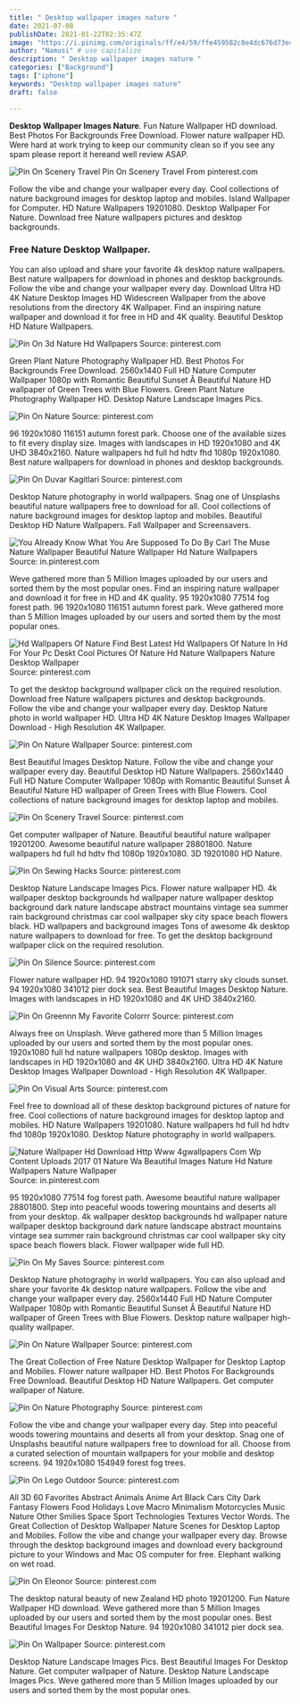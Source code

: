 ```yaml
---
title: " Desktop wallpaper images nature "
date: 2021-07-08
publishDate: 2021-01-22T02:35:47Z
image: "https://i.pinimg.com/originals/ff/e4/59/ffe459582c8e4dc676d73e4b07dcabc0.jpg"
author: "Namusi" # use capitalize
description: " Desktop wallpaper images nature "
categories: ["Background"]
tags: ["iphone"]
keywords: "Desktop wallpaper images nature"
draft: false

---
```



**Desktop Wallpaper Images Nature**. Fun Nature Wallpaper HD download. Best Photos For Backgrounds Free Download. Flower nature wallpaper HD. Were hard at work trying to keep our community clean so if you see any spam please report it hereand well review ASAP.

![Pin On Scenery Travel](https://i.pinimg.com/originals/96/62/6b/96626b656272577a46baf7215ffd081a.jpg "Pin On Scenery Travel")
Pin On Scenery Travel From pinterest.com


Follow the vibe and change your wallpaper every day. Cool collections of nature background images for desktop laptop and mobiles. Island Wallpaper for Computer. HD Nature Wallpapers 19201080. Desktop Wallpaper For Nature. Download free Nature wallpapers pictures and desktop backgrounds.

### Free Nature Desktop Wallpaper.

You can also upload and share your favorite 4k desktop nature wallpapers. Best nature wallpapers for download in phones and desktop backgrounds. Follow the vibe and change your wallpaper every day. Download Ultra HD 4K Nature Desktop Images HD Widescreen Wallpaper from the above resolutions from the directory 4K Wallpaper. Find an inspiring nature wallpaper and download it for free in HD and 4K quality. Beautiful Desktop HD Nature Wallpapers.


![Pin On 3d Nature Hd Wallpapers](https://i.pinimg.com/originals/15/be/33/15be33d514f99d4cb6bc453e405cbb6d.jpg "Pin On 3d Nature Hd Wallpapers")
Source: pinterest.com

Green Plant Nature Photography Wallpaper HD. Best Photos For Backgrounds Free Download. 2560x1440 Full HD Nature Computer Wallpaper 1080p with Romantic Beautiful Sunset Â Beautiful Nature HD wallpaper of Green Trees with Blue Flowers. Green Plant Nature Photography Wallpaper HD. Desktop Nature Landscape Images Pics.

![Pin On Nature](https://i.pinimg.com/originals/e0/39/2a/e0392a235749f6c347cefb67b46c484d.jpg "Pin On Nature")
Source: pinterest.com

96 1920x1080 116151 autumn forest park. Choose one of the available sizes to fit every display size. Images with landscapes in HD 1920x1080 and 4K UHD 3840x2160. Nature wallpapers hd full hd hdtv fhd 1080p 1920x1080. Best nature wallpapers for download in phones and desktop backgrounds.

![Pin On Duvar Kagitlari](https://i.pinimg.com/originals/7f/a7/bb/7fa7bb83f07e1eb17e768b3d6dabbef7.jpg "Pin On Duvar Kagitlari")
Source: pinterest.com

Desktop Nature photography in world wallpapers. Snag one of Unsplashs beautiful nature wallpapers free to download for all. Cool collections of nature background images for desktop laptop and mobiles. Beautiful Desktop HD Nature Wallpapers. Fall Wallpaper and Screensavers.

![You Already Know What You Are Supposed To Do By Carl The Muse Nature Wallpaper Beautiful Nature Wallpaper Hd Nature Wallpapers](https://i.pinimg.com/originals/1d/2e/41/1d2e418a00a335baca52f3eac105013a.jpg "You Already Know What You Are Supposed To Do By Carl The Muse Nature Wallpaper Beautiful Nature Wallpaper Hd Nature Wallpapers")
Source: in.pinterest.com

Weve gathered more than 5 Million Images uploaded by our users and sorted them by the most popular ones. Find an inspiring nature wallpaper and download it for free in HD and 4K quality. 95 1920x1080 77514 fog forest path. 96 1920x1080 116151 autumn forest park. Weve gathered more than 5 Million Images uploaded by our users and sorted them by the most popular ones.

![Hd Wallpapers Of Nature Find Best Latest Hd Wallpapers Of Nature In Hd For Your Pc Deskt Cool Pictures Of Nature Hd Nature Wallpapers Nature Desktop Wallpaper](https://i.pinimg.com/originals/8d/fb/d7/8dfbd756c2128ef7de2ee6ac6624b70e.jpg "Hd Wallpapers Of Nature Find Best Latest Hd Wallpapers Of Nature In Hd For Your Pc Deskt Cool Pictures Of Nature Hd Nature Wallpapers Nature Desktop Wallpaper")
Source: pinterest.com

To get the desktop background wallpaper click on the required resolution. Download free Nature wallpapers pictures and desktop backgrounds. Follow the vibe and change your wallpaper every day. Desktop Nature photo in world wallpaper HD. Ultra HD 4K Nature Desktop Images Wallpaper Download - High Resolution 4K Wallpaper.

![Pin On Nature Wallpaper](https://i.pinimg.com/originals/63/bc/18/63bc18a6af4afe785911c9ae035c3e0f.jpg "Pin On Nature Wallpaper")
Source: pinterest.com

Best Beautiful Images Desktop Nature. Follow the vibe and change your wallpaper every day. Beautiful Desktop HD Nature Wallpapers. 2560x1440 Full HD Nature Computer Wallpaper 1080p with Romantic Beautiful Sunset Â Beautiful Nature HD wallpaper of Green Trees with Blue Flowers. Cool collections of nature background images for desktop laptop and mobiles.

![Pin On Scenery Travel](https://i.pinimg.com/originals/96/62/6b/96626b656272577a46baf7215ffd081a.jpg "Pin On Scenery Travel")
Source: pinterest.com

Get computer wallpaper of Nature. Beautiful beautiful nature wallpaper 19201200. Awesome beautiful nature wallpaper 28801800. Nature wallpapers hd full hd hdtv fhd 1080p 1920x1080. 3D 19201080 HD Nature.

![Pin On Sewing Hacks](https://i.pinimg.com/originals/38/05/6d/38056d14bcd750358a6c1df020c67df0.png "Pin On Sewing Hacks")
Source: pinterest.com

Desktop Nature Landscape Images Pics. Flower nature wallpaper HD. 4k wallpaper desktop backgrounds hd wallpaper nature wallpaper desktop background dark nature landscape abstract mountains vintage sea summer rain background christmas car cool wallpaper sky city space beach flowers black. HD wallpapers and background images Tons of awesome 4k desktop nature wallpapers to download for free. To get the desktop background wallpaper click on the required resolution.

![Pin On Silence](https://i.pinimg.com/originals/39/67/98/39679887c4d3dad438761403bb78bc35.jpg "Pin On Silence")
Source: pinterest.com

Flower nature wallpaper HD. 94 1920x1080 191071 starry sky clouds sunset. 94 1920x1080 341012 pier dock sea. Best Beautiful Images Desktop Nature. Images with landscapes in HD 1920x1080 and 4K UHD 3840x2160.

![Pin On Greennn My Favorite Colorrr](https://i.pinimg.com/originals/a1/58/2d/a1582d2ddfc352ae34f0368f38ccc768.jpg "Pin On Greennn My Favorite Colorrr")
Source: pinterest.com

Always free on Unsplash. Weve gathered more than 5 Million Images uploaded by our users and sorted them by the most popular ones. 1920x1080 full hd nature wallpapers 1080p desktop. Images with landscapes in HD 1920x1080 and 4K UHD 3840x2160. Ultra HD 4K Nature Desktop Images Wallpaper Download - High Resolution 4K Wallpaper.

![Pin On Visual Arts](https://i.pinimg.com/originals/ca/a2/65/caa2654e79e2dc88c6a3c18e1a353452.jpg "Pin On Visual Arts")
Source: pinterest.com

Feel free to download all of these desktop background pictures of nature for free. Cool collections of nature background images for desktop laptop and mobiles. HD Nature Wallpapers 19201080. Nature wallpapers hd full hd hdtv fhd 1080p 1920x1080. Desktop Nature photography in world wallpapers.

![Nature Wallpaper Hd Download Http Www 4gwallpapers Com Wp Content Uploads 2017 01 Nature Wa Beautiful Images Nature Hd Nature Wallpapers Nature Wallpaper](https://i.pinimg.com/originals/9d/bb/7b/9dbb7b1fee6b77fcfd20cb2b9023701f.jpg "Nature Wallpaper Hd Download Http Www 4gwallpapers Com Wp Content Uploads 2017 01 Nature Wa Beautiful Images Nature Hd Nature Wallpapers Nature Wallpaper")
Source: in.pinterest.com

95 1920x1080 77514 fog forest path. Awesome beautiful nature wallpaper 28801800. Step into peaceful woods towering mountains and deserts all from your desktop. 4k wallpaper desktop backgrounds hd wallpaper nature wallpaper desktop background dark nature landscape abstract mountains vintage sea summer rain background christmas car cool wallpaper sky city space beach flowers black. Flower wallpaper wide full HD.

![Pin On My Saves](https://i.pinimg.com/originals/15/f6/a3/15f6a3aac562ee0fadbbad3d4cdf47bc.jpg "Pin On My Saves")
Source: pinterest.com

Desktop Nature photography in world wallpapers. You can also upload and share your favorite 4k desktop nature wallpapers. Follow the vibe and change your wallpaper every day. 2560x1440 Full HD Nature Computer Wallpaper 1080p with Romantic Beautiful Sunset Â Beautiful Nature HD wallpaper of Green Trees with Blue Flowers. Desktop nature wallpaper high-quality wallpaper.

![Pin On Nature Wallpaper](https://i.pinimg.com/originals/fd/8a/44/fd8a440f67723521e705504a584b1890.jpg "Pin On Nature Wallpaper")
Source: pinterest.com

The Great Collection of Free Nature Desktop Wallpaper for Desktop Laptop and Mobiles. Flower nature wallpaper HD. Best Photos For Backgrounds Free Download. Beautiful Desktop HD Nature Wallpapers. Get computer wallpaper of Nature.

![Pin On Nature Photography](https://i.pinimg.com/originals/b8/c5/3a/b8c53ac70de47885d9018dd75c951374.jpg "Pin On Nature Photography")
Source: pinterest.com

Follow the vibe and change your wallpaper every day. Step into peaceful woods towering mountains and deserts all from your desktop. Snag one of Unsplashs beautiful nature wallpapers free to download for all. Choose from a curated selection of mountain wallpapers for your mobile and desktop screens. 94 1920x1080 154949 forest fog trees.

![Pin On Lego Outdoor](https://i.pinimg.com/originals/7c/0c/ed/7c0ced1ff4fd9f1434b18365dba127c6.jpg "Pin On Lego Outdoor")
Source: pinterest.com

All 3D 60 Favorites Abstract Animals Anime Art Black Cars City Dark Fantasy Flowers Food Holidays Love Macro Minimalism Motorcycles Music Nature Other Smilies Space Sport Technologies Textures Vector Words. The Great Collection of Desktop Wallpaper Nature Scenes for Desktop Laptop and Mobiles. Follow the vibe and change your wallpaper every day. Browse through the desktop background images and download every background picture to your Windows and Mac OS computer for free. Elephant walking on wet road.

![Pin On Eleonor](https://i.pinimg.com/originals/67/23/84/67238460eeb633e2cc88b7be58705b02.jpg "Pin On Eleonor")
Source: pinterest.com

The desktop natural beauty of new Zealand HD photo 19201200. Fun Nature Wallpaper HD download. Weve gathered more than 5 Million Images uploaded by our users and sorted them by the most popular ones. Best Beautiful Images For Desktop Nature. 94 1920x1080 341012 pier dock sea.

![Pin On Wallpaper](https://i.pinimg.com/originals/ff/e4/59/ffe459582c8e4dc676d73e4b07dcabc0.jpg "Pin On Wallpaper")
Source: pinterest.com

Desktop Nature Landscape Images Pics. Best Beautiful Images For Desktop Nature. Get computer wallpaper of Nature. Desktop Nature Landscape Images Pics. Weve gathered more than 5 Million Images uploaded by our users and sorted them by the most popular ones.

